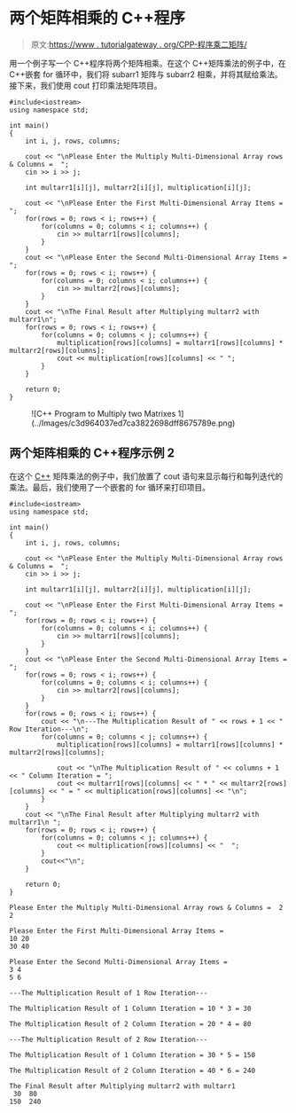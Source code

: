 # 两个矩阵相乘的 C++程序

> 原文:[https://www . tutorialgateway . org/CPP-程序乘二矩阵/](https://www.tutorialgateway.org/cpp-program-to-multiply-two-matrixes/)

用一个例子写一个 C++程序将两个矩阵相乘。在这个 C++矩阵乘法的例子中，在 C++嵌套 for 循环中，我们将 subarr1 矩阵与 subarr2 相乘，并将其赋给乘法。接下来，我们使用 cout 打印乘法矩阵项目。

```
#include<iostream>
using namespace std;

int main()
{
	int i, j, rows, columns;

	cout << "\nPlease Enter the Multiply Multi-Dimensional Array rows & Columns =  ";
	cin >> i >> j;

	int multarr1[i][j], multarr2[i][j], multiplication[i][j];

	cout << "\nPlease Enter the First Multi-Dimensional Array Items =  ";
	for(rows = 0; rows < i; rows++)	{
		for(columns = 0; columns < i; columns++) {
			cin >> multarr1[rows][columns];
		}		
	}	
	cout << "\nPlease Enter the Second Multi-Dimensional Array Items =  ";
	for(rows = 0; rows < i; rows++)	{
		for(columns = 0; columns < i; columns++) {
			cin >> multarr2[rows][columns];
		}		
	}
	cout << "\nThe Final Result after Multiplying multarr2 with multarr1\n";
	for(rows = 0; rows < i; rows++)	{
		for(columns = 0; columns < j; columns++) {
			multiplication[rows][columns] = multarr1[rows][columns] * multarr2[rows][columns];
			cout << multiplication[rows][columns] << " ";
		}
	}

 	return 0;
}
```

<figure class="wp-block-image size-large">![C++ Program to Multiply two Matrixes 1](../Images/c3d964037ed7ca3822698dff8675789e.png)</figure>

## 两个矩阵相乘的 C++程序示例 2

在这个 [C++](https://www.tutorialgateway.org/cpp-programs/) 矩阵乘法的例子中，我们放置了 cout 语句来显示每行和每列迭代的乘法。最后，我们使用了一个嵌套的 for 循环来打印项目。

```
#include<iostream>
using namespace std;

int main()
{
	int i, j, rows, columns;

	cout << "\nPlease Enter the Multiply Multi-Dimensional Array rows & Columns =  ";
	cin >> i >> j;

	int multarr1[i][j], multarr2[i][j], multiplication[i][j];

	cout << "\nPlease Enter the First Multi-Dimensional Array Items =  ";
	for(rows = 0; rows < i; rows++)	{
		for(columns = 0; columns < i; columns++) {
			cin >> multarr1[rows][columns];
		}		
	}	
	cout << "\nPlease Enter the Second Multi-Dimensional Array Items =  ";
	for(rows = 0; rows < i; rows++)	{
		for(columns = 0; columns < i; columns++) {
			cin >> multarr2[rows][columns];
		}		
	}
	for(rows = 0; rows < i; rows++)	{
		cout << "\n---The Multiplication Result of " << rows + 1 << " Row Iteration---\n";
		for(columns = 0; columns < j; columns++) {
			multiplication[rows][columns] = multarr1[rows][columns] * multarr2[rows][columns];

			cout << "\nThe Multiplication Result of " << columns + 1 << " Column Iteration = ";
			cout << multarr1[rows][columns] << " * " << multarr2[rows][columns] << " = " << multiplication[rows][columns] << "\n";
		}
	}
	cout << "\nThe Final Result after Multiplying multarr2 with multarr1\n ";
	for(rows = 0; rows < i; rows++)	{
		for(columns = 0; columns < j; columns++) {
			cout << multiplication[rows][columns] << "  ";
		}
		cout<<"\n";
	}

 	return 0;
}
```

```
Please Enter the Multiply Multi-Dimensional Array rows & Columns =  2 2

Please Enter the First Multi-Dimensional Array Items =  
10 20
30 40

Please Enter the Second Multi-Dimensional Array Items =  
3 4
5 6

---The Multiplication Result of 1 Row Iteration---

The Multiplication Result of 1 Column Iteration = 10 * 3 = 30

The Multiplication Result of 2 Column Iteration = 20 * 4 = 80

---The Multiplication Result of 2 Row Iteration---

The Multiplication Result of 1 Column Iteration = 30 * 5 = 150

The Multiplication Result of 2 Column Iteration = 40 * 6 = 240

The Final Result after Multiplying multarr2 with multarr1
 30  80  
150  240
```